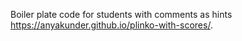 
Boiler plate code for students with comments as hints
 https://anyakunder.github.io/plinko-with-scores/.
